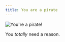 ```yaml
---
title: You are a pirate
---
```


![You're a pirate!](https://media.giphy.com/media/SSmDlehhBmGvm/giphy.gif)

You *totally* need a reason.